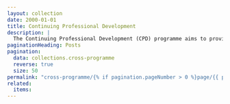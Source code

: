 ```yaml
---
layout: collection
date: 2000-01-01
title: Continuing Professional Development
description: |
  The Continuing Professional Development (CPD) programme aims to provide teachers and leaders with access to high quality training courses
paginationHeading: Posts
pagination:
  data: collections.cross-programme
  reverse: true
  size: 50
permalink: "cross-programme/{% if pagination.pageNumber > 0 %}page/{{ pagination.pageNumber + 1 }}{% endif %}/"
related:
  items:
---
```

